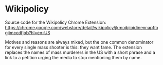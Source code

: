 Wikipolicy
==========

Source code for the Wikipolicy Chrome Extension: https://chrome.google.com/webstore/detail/wikipolicy/jkmoibjioidinennapfibgjimccdfjob?hl=en-US

Motives and reasons are always mixed, but the one common denominator for every single mass shooter is this: they want fame. The extension replaces the names of mass murderers in the US with a short phrase and a link to a petition urging the media to stop mentioning them by name. 



